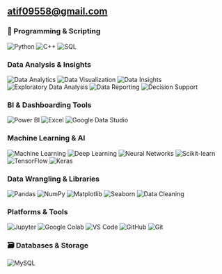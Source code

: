 ## atif09558@gmail.com


### 🧠 Programming & Scripting
![Python](https://img.shields.io/badge/Python-3776AB?style=for-the-badge&logo=python&logoColor=white)
![C++](https://img.shields.io/badge/C++-00599C?style=for-the-badge&logo=c%2B%2B&logoColor=white)
![SQL](https://img.shields.io/badge/SQL-4479A1?style=for-the-badge&logo=mysql&logoColor=white)


### Data Analysis & Insights
![Data Analytics](https://img.shields.io/badge/Data%20Analytics-3A6EA5?style=for-the-badge)
![Data Visualization](https://img.shields.io/badge/Data%20Visualization-17a2b8?style=for-the-badge)
![Data Insights](https://img.shields.io/badge/Data%20Insights-9C27B0?style=for-the-badge)
![Exploratory Data Analysis](https://img.shields.io/badge/EDA-8A2BE2?style=for-the-badge)
![Data Reporting](https://img.shields.io/badge/Data%20Reporting-FF7043?style=for-the-badge)
![Decision Support](https://img.shields.io/badge/Decision%20Support-4CAF50?style=for-the-badge)

### BI & Dashboarding Tools
![Power BI](https://img.shields.io/badge/PowerBI-F2C811?style=for-the-badge&logo=powerbi&logoColor=black)
![Excel](https://img.shields.io/badge/MS%20Excel-217346?style=for-the-badge&logo=microsoft-excel&logoColor=white)
![Google Data Studio](https://img.shields.io/badge/Looker%20Studio-4285F4?style=for-the-badge&logo=googleanalytics&logoColor=white)

### Machine Learning & AI
![Machine Learning](https://img.shields.io/badge/Machine%20Learning-FF6F00?style=for-the-badge)
![Deep Learning](https://img.shields.io/badge/Deep%20Learning-673AB7?style=for-the-badge)
![Neural Networks](https://img.shields.io/badge/Neural%20Networks-6C63FF?style=for-the-badge)
![Scikit-learn](https://img.shields.io/badge/Scikit--Learn-F7931E?style=for-the-badge&logo=scikit-learn&logoColor=white)
![TensorFlow](https://img.shields.io/badge/TensorFlow-FF6F00?style=for-the-badge&logo=tensorflow&logoColor=white)
![Keras](https://img.shields.io/badge/Keras-D00000?style=for-the-badge&logo=keras&logoColor=white)

###  Data Wrangling & Libraries
![Pandas](https://img.shields.io/badge/Pandas-150458?style=for-the-badge&logo=pandas&logoColor=white)
![NumPy](https://img.shields.io/badge/NumPy-013243?style=for-the-badge&logo=numpy&logoColor=white)
![Matplotlib](https://img.shields.io/badge/Matplotlib-11557C?style=for-the-badge&logo=matplotlib&logoColor=white)
![Seaborn](https://img.shields.io/badge/Seaborn-5384c0?style=for-the-badge)
![Data Cleaning](https://img.shields.io/badge/Data%20Cleaning-FF8C00?style=for-the-badge)

###  Platforms & Tools
![Jupyter](https://img.shields.io/badge/Jupyter-F37626?style=for-the-badge&logo=jupyter&logoColor=white)
![Google Colab](https://img.shields.io/badge/Google%20Colab-F9AB00?style=for-the-badge&logo=google-colab&logoColor=white)
![VS Code](https://img.shields.io/badge/VS%20Code-007ACC?style=for-the-badge&logo=visual-studio-code&logoColor=white)
![GitHub](https://img.shields.io/badge/GitHub-181717?style=for-the-badge&logo=github&logoColor=white)
![Git](https://img.shields.io/badge/Git-F05032?style=for-the-badge&logo=git&logoColor=white)

### 🗃️ Databases & Storage
![MySQL](https://img.shields.io/badge/MySQL-005C84?style=for-the-badge&logo=mysql&logoColor=white)


<!--
**Atif255/Atif255** is a ✨ _special_ ✨ repository because its `README.md` (this file) appears on your GitHub profile.

Here are some ideas to get you started:

- 🔭 I’m currently working on ... Analytics
- 🌱 I’m currently learning ... Artifiial Intelligence
- 👯 I’m looking to collaborate on ... 
- 🤔 I’m looking for help with ...
- 💬 Ask me about ...
- 📫 How to reach me: ...
- 😄 Pronouns: ...
- ⚡ Fun fact: ...
-->
